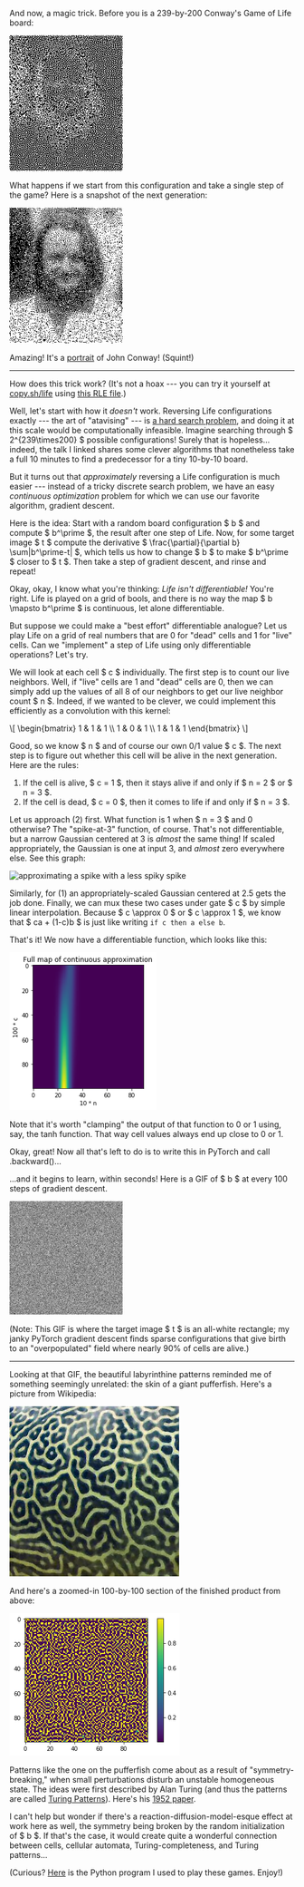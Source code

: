 And now, a magic trick. Before you is a 239-by-200 Conway's Game of Life board:

![a life config](static/conways-gradient/conway-out.png)

What happens if we start from this configuration and take a single step of the
game? Here is a snapshot of the next generation:

![a life config, stepped](static/conways-gradient/conway-out-step.png)

Amazing! It's a [portrait](https://mancala.fandom.com/wiki/John_Horton_Conway)
of John Conway! (Squint!)

---

How does this trick work? (It's not a hoax --- you can try it yourself at
[copy.sh/life](https://copy.sh/life/) using [this RLE
file](static/conways-gradient/conway.rle).)

Well, let's start with how it _doesn't_ work. Reversing Life configurations
exactly --- the art of "atavising" --- is [a hard search
problem](https://nbickford.wordpress.com/2012/04/15/reversing-the-game-of-life-for-fun-and-profit/),
and doing it at this scale would be computationally infeasible. Imagine
searching through $ 2^{239\times200} $ possible configurations! Surely that
is hopeless... indeed, the talk I linked shares some clever algorithms that
nonetheless take a full 10 minutes to find a predecessor for a tiny 10-by-10
board.

But it turns out that _approximately_ reversing a Life configuration is much
easier --- instead of a tricky discrete search problem, we have an easy
_continuous optimization_ problem for which we can use our favorite algorithm,
gradient descent.

Here is the idea: Start with a random board configuration $ b $ and compute
$ b^\prime $, the result after one step of Life. Now, for some target image
$ t $ compute the derivative $ \frac{\partial}{\partial b} \sum|b^\prime-t|
$, which tells us how to change $ b $ to make $ b^\prime $ closer to $ t
$. Then take a step of gradient descent, and rinse and repeat!

Okay, okay, I know what you're thinking: _Life isn't differentiable!_ You're
right. Life is played on a grid of bools, and there is no way the map $ b
\mapsto b^\prime $ is continuous, let alone differentiable.

But suppose we could make a "best effort" differentiable analogue? Let us play
Life on a grid of real numbers that are 0 for "dead" cells and 1 for "live"
cells. Can we "implement" a step of Life using only differentiable operations?
Let's try.

We will look at each cell $ c $ individually. The first step is to count our
live neighbors. Well, if "live" cells are 1 and "dead" cells are 0, then we can
simply add up the values of all 8 of our neighbors to get our live neighbor
count $ n $. Indeed, if we wanted to be clever, we could implement this
efficiently as a convolution with this kernel:

\\[
\begin{bmatrix}
1 & 1 & 1 \\\\
1 & 0 & 1 \\\\
1 & 1 & 1
\end{bmatrix}
\\]

Good, so we know $ n $ and of course our own 0/1 value $ c $. The next step
is to figure out whether this cell will be alive in the next generation. Here
are the rules:

1. If the cell is alive, $ c = 1 $, then it stays alive if and only if $ n =
   2 $ or $ n = 3 $.
2. If the cell is dead, $ c = 0 $, then it comes to life if and only if $ n
   = 3 $.

Let us approach (2) first. What function is 1 when $ n = 3 $ and 0 otherwise?
The "spike-at-3" function, of course. That's not differentiable, but a narrow
Gaussian centered at 3 is _almost_ the same thing! If scaled appropriately, the
Gaussian is one at input 3, and _almost_ zero everywhere else. See this graph:

![approximating a spike with a less spiky
spike](static/conways-gradient/approx-graph.png)

Similarly, for (1) an appropriately-scaled Gaussian centered at 2.5 gets the
job done. Finally, we can mux these two cases under gate $ c $ by simple
linear interpolation. Because $ c \approx 0 $ or $ c \approx 1 $, we know
that $ ca + (1-c)b $ is just like writing `if c then a else b`.

That's it! We now have a differentiable function, which looks like this:

![the same, in 2d](static/conways-gradient/approx-map.png)

Note that it's worth "clamping" the output of that function to 0 or 1 using,
say, the tanh function. That way cell values always end up close to 0 or 1.

Okay, great! Now all that's left to do is to write this in PyTorch and call
.backward()...

...and it begins to learn, within seconds! Here is a GIF of $ b $ at every
100 steps of gradient descent.

![gif of it learning](static/conways-gradient/learn.gif)

(Note: This GIF is where the target image $ t $ is an all-white rectangle; my
janky PyTorch gradient descent finds sparse configurations that give birth to
an "overpopulated" field where nearly 90% of cells are alive.)

---

Looking at that GIF, the beautiful labyrinthine patterns reminded me of
something seemingly unrelated: the skin of a giant pufferfish. Here's a picture
from Wikipedia:

![pufferfish](static/conways-gradient/pufferfish.jpg)

And here's a zoomed-in 100-by-100 section of the finished product from above:

![pufferfish in Life?](static/conways-gradient/seed.png)

Patterns like the one on the pufferfish come about as a result of
"symmetry-breaking," when small perturbations disturb an unstable homogeneous
state. The ideas were first described by Alan Turing (and thus the patterns are
called [Turing Patterns](https://en.wikipedia.org/wiki/Turing_pattern)). Here's
his [1952
paper](http://www.dna.caltech.edu/courses/cs191/paperscs191/turing.pdf).

I can't help but wonder if there's a reaction-diffusion-model-esque effect at
work here as well, the symmetry being broken by the random initialization of $
b $. If that's the case, it would create quite a wonderful connection between
cells, cellular automata, Turing-completeness, and Turing patterns...

(Curious? [Here](static/conways-gradient/atavise.py) is the Python program I
used to play these games. Enjoy!)

